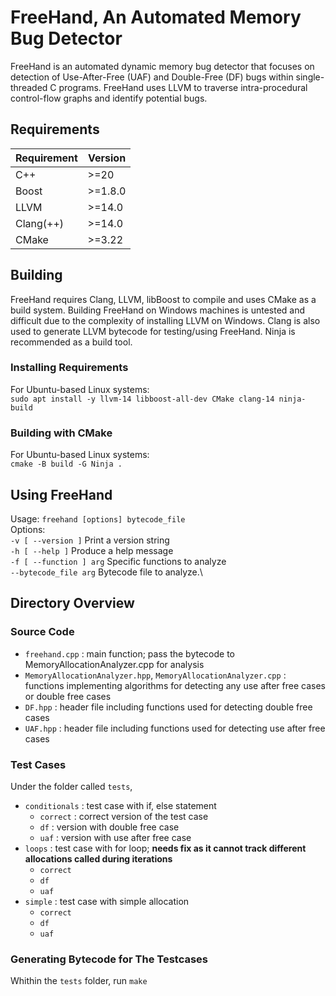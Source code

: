 # FreeHand, An Automated Memory Bug Detector
FreeHand is an automated dynamic memory bug detector that focuses on detection
of Use-After-Free (UAF) and Double-Free (DF) bugs within single-threaded C
programs. FreeHand uses LLVM to traverse intra-procedural control-flow graphs and 
identify potential bugs.

## Requirements
| Requirement | Version  |
|-------------|----------|
| C++         | \>=20    |
| Boost       | \>=1.8.0 |
| LLVM        | \>=14.0  |
| Clang(++)   | \>=14.0  |
| CMake       | \>=3.22  |

## Building
FreeHand requires Clang, LLVM, libBoost to compile and uses CMake as a build system.
Building FreeHand on Windows machines is untested and difficult due to the
complexity of installing LLVM on Windows. Clang is also used to generate LLVM
bytecode for testing/using FreeHand. Ninja is recommended as a build tool.

### Installing Requirements
For Ubuntu-based Linux systems:\
`sudo apt install -y llvm-14 libboost-all-dev CMake clang-14 ninja-build`

### Building with CMake
For Ubuntu-based Linux systems:\
`cmake -B build -G Ninja .`

## Using FreeHand
Usage: `freehand [options] bytecode_file`\
Options:\
`-v [ --version ]` Print a version string\
`-h [ --help ]` Produce a help message\
`-f [ --function ] arg` Specific functions to analyze\
`--bytecode_file arg`   Bytecode file to analyze.\

## Directory Overview

### Source Code

 - `freehand.cpp` : main function; pass the bytecode to MemoryAllocationAnalyzer.cpp for analysis
 - `MemoryAllocationAnalyzer.hpp`, `MemoryAllocationAnalyzer.cpp` : functions implementing algorithms for detecting any use after free cases or double free cases
 - `DF.hpp` : header file including functions used for detecting double free cases
 - `UAF.hpp` : header file including functions used for detecting use after free cases


### Test Cases

Under the folder called `tests`,
 - `conditionals` :  test case with if, else statement
 	- `correct` : correct version of the test case
	- `df` : version with double free case
	- `uaf` : version with use after free case
 - `loops` : test case with for loop; **needs fix as it cannot track different allocations called during iterations**
 	- `correct`
 	- `df`
 	- `uaf`
 - `simple` : test case with simple allocation 
 	- `correct`
	- `df`
	- `uaf`

### Generating Bytecode for The Testcases

Whithin the `tests` folder, run `make`

